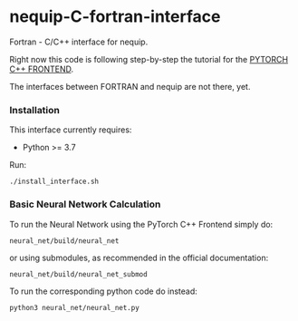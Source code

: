 # nequip-C-fortran-interface
Fortran - C/C++ interface for nequip.

Right now this code is following step-by-step the tutorial for the [PYTORCH C++ FRONTEND](https://pytorch.org/tutorials/advanced/cpp_frontend.html).

The interfaces between FORTRAN and nequip are not there, yet.
### Installation
This interface currently requires:
* Python >= 3.7

Run:
```
./install_interface.sh
```
### Basic Neural Network Calculation
To run the Neural Network using the PyTorch C++ Frontend simply do: 
```
neural_net/build/neural_net
```
or using submodules, as recommended in the official documentation:
```
neural_net/build/neural_net_submod
```
To run the corresponding python code do instead:
```
python3 neural_net/neural_net.py
```
